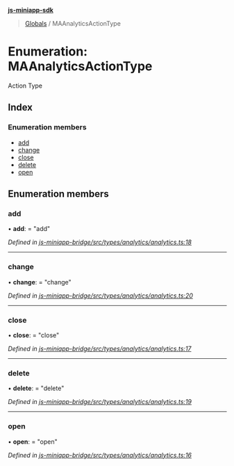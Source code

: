 **[js-miniapp-sdk](../README.md)**

> [Globals](../README.md) / MAAnalyticsActionType

# Enumeration: MAAnalyticsActionType

Action Type

## Index

### Enumeration members

* [add](maanalyticsactiontype.md#add)
* [change](maanalyticsactiontype.md#change)
* [close](maanalyticsactiontype.md#close)
* [delete](maanalyticsactiontype.md#delete)
* [open](maanalyticsactiontype.md#open)

## Enumeration members

### add

•  **add**:  = "add"

*Defined in [js-miniapp-bridge/src/types/analytics/analytics.ts:18](https://github.com/rakutentech/js-miniapp/blob/cac19e7/js-miniapp-bridge/src/types/analytics/analytics.ts#L18)*

___

### change

•  **change**:  = "change"

*Defined in [js-miniapp-bridge/src/types/analytics/analytics.ts:20](https://github.com/rakutentech/js-miniapp/blob/cac19e7/js-miniapp-bridge/src/types/analytics/analytics.ts#L20)*

___

### close

•  **close**:  = "close"

*Defined in [js-miniapp-bridge/src/types/analytics/analytics.ts:17](https://github.com/rakutentech/js-miniapp/blob/cac19e7/js-miniapp-bridge/src/types/analytics/analytics.ts#L17)*

___

### delete

•  **delete**:  = "delete"

*Defined in [js-miniapp-bridge/src/types/analytics/analytics.ts:19](https://github.com/rakutentech/js-miniapp/blob/cac19e7/js-miniapp-bridge/src/types/analytics/analytics.ts#L19)*

___

### open

•  **open**:  = "open"

*Defined in [js-miniapp-bridge/src/types/analytics/analytics.ts:16](https://github.com/rakutentech/js-miniapp/blob/cac19e7/js-miniapp-bridge/src/types/analytics/analytics.ts#L16)*
